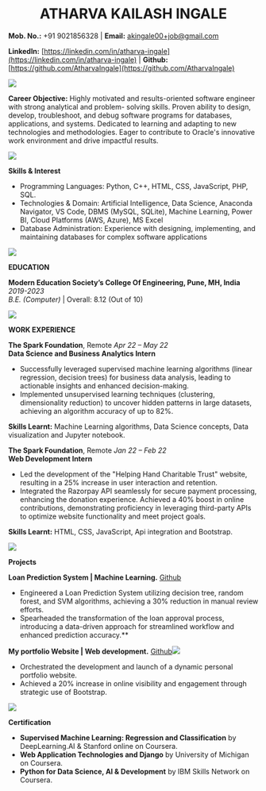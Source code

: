 <h1 align="center"> ATHARVA  KAILASH  INGALE </h1>

**Mob. No.:** +91 9021856328   | **Email:** [akingale00+job@gmail.com](mailto:akingale00+job@gmail.com)

**LinkedIn:** [https://linkedin.com/in/atharva-ingale](https://linkedin.com/in/atharva-ingale)   |  **Github:** [https://github.com/AtharvaIngale](https://github.com/AtharvaIngale)

![](Aspose.Words.62aec138-3953-4e20-9d24-cf7f1b281fba.002.png)

**Career Objective:** Highly motivated and results-oriented software engineer with strong analytical and problem- solving skills. Proven ability to design, develop, troubleshoot, and debug software programs for databases, applications, and systems. Dedicated to learning and adapting to new technologies and methodologies. Eager to contribute to Oracle's innovative work environment and drive impactful results. 

![](Aspose.Words.62aec138-3953-4e20-9d24-cf7f1b281fba.002.png)

**Skills & Interest**

- Programming Languages: Python, C++, HTML, CSS, JavaScript, PHP, SQL. 
- Technologies & Domain: Artificial Intelligence, Data Science, Anaconda Navigator, VS Code, DBMS (MySQL, SQLite), Machine Learning, Power BI, Cloud Platforms (AWS, Azure), MS Excel 
- Database Administration: Experience with designing, implementing, and maintaining databases for complex software applications

 ![](Aspose.Words.62aec138-3953-4e20-9d24-cf7f1b281fba.002.png)

**EDUCATION** 

**Modern Education Society’s College Of Engineering, Pune, MH, India**  *2019-2023* <br>
*B.E. (Computer)* | Overall: 8.12 (Out of 10) 

![](Aspose.Words.62aec138-3953-4e20-9d24-cf7f1b281fba.002.png)

**WORK EXPERIENCE** 

**The Spark Foundation**, Remote         *Apr 22 – May 22* <br> 
**Data Science and Business Analytics Intern**  

- Successfully leveraged supervised machine learning algorithms (linear regression, decision trees) for business data analysis, leading to actionable insights and enhanced decision-making. 
- Implemented unsupervised learning techniques (clustering, dimensionality reduction) to uncover hidden patterns in large datasets, achieving an algorithm accuracy of up to 82%. 

**Skills Learnt:** Machine Learning algorithms, Data Science concepts, Data visualization and Jupyter notebook. 

**The Spark Foundation**, Remote  *Jan 22 – Feb 22* <br> 
**Web Development Intern**    

- Led the development of the "Helping Hand Charitable Trust" website, resulting in a 25% increase in user interaction and retention. 
- Integrated the Razorpay API seamlessly for secure payment processing, enhancing the donation experience. Achieved a 40% boost in online contributions, demonstrating proficiency in leveraging third-party APIs to optimize website functionality and meet project goals. 

**Skills Learnt:** HTML, CSS, JavaScript, Api integration and Bootstrap. 

![](Aspose.Words.62aec138-3953-4e20-9d24-cf7f1b281fba.002.png)

**Projects**   

**Loan Prediction System | Machine Learning.** [ Github ](https://github.com/AtharvaIngale/Loan-Prediction-System)

- Engineered a Loan Prediction System utilizing decision tree, random forest, and SVM algorithms, achieving a 30% reduction in manual review efforts. 
- Spearheaded the transformation of the loan approval process, introducing a data-driven approach for streamlined workflow and enhanced prediction accuracy.** 

**My portfolio Website | Web development.** [Github](https://github.com/AtharvaIngale/Portfolio-website)![](Aspose.Words.62aec138-3953-4e20-9d24-cf7f1b281fba.004.png)

- Orchestrated the development and launch of a dynamic personal portfolio website. 
- Achieved a 20% increase in online visibility and engagement through strategic use of Bootstrap. 

![](Aspose.Words.62aec138-3953-4e20-9d24-cf7f1b281fba.002.png)

**Certification**

- **Supervised Machine Learning: Regression and Classification** by DeepLearning.AI & Stanford online on Coursera.
- **Web Application Technologies and Django** by University of Michigan on Coursera.  
- **Python for Data Science, AI & Development** by IBM Skills Network on Coursera.  
